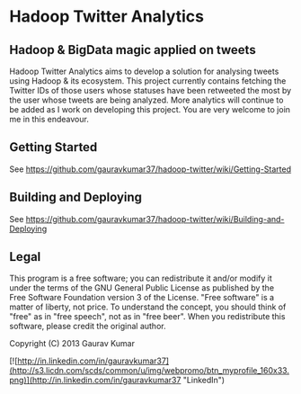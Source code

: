 Hadoop Twitter Analytics
==============

Hadoop &amp; BigData magic applied on tweets
--------------------------------------------

Hadoop Twitter Analytics aims to develop a solution for analysing tweets using Hadoop & its ecosystem.
This project currently contains fetching the Twitter IDs of those users whose statuses have been retweeted the most by the user whose tweets are being analyzed.
More analytics will continue to be added as I work on developing this project. You are very welcome to join me in this endeavour.

Getting Started
---------------
See https://github.com/gauravkumar37/hadoop-twitter/wiki/Getting-Started

Building and Deploying
----------------------
See https://github.com/gauravkumar37/hadoop-twitter/wiki/Building-and-Deploying

Legal
-----
This program is a free software; you can redistribute it and/or modify it under the terms of the GNU General Public License as published by the Free Software Foundation version 3 of the License. "Free software" is a matter of liberty, not price. To understand the concept, you should think of "free" as in "free speech", not as in "free beer". When you redistribute this software, please credit the original author.

Copyright (C) 2013 Gaurav Kumar

[![http://in.linkedin.com/in/gauravkumar37](http://s3.licdn.com/scds/common/u/img/webpromo/btn_myprofile_160x33.png)](http://in.linkedin.com/in/gauravkumar37 "LinkedIn")
